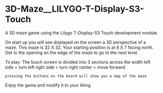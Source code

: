 # 3D-Maze__LILYGO-T-Display-S3-Touch

A 3D maze game using the Lilygo T-Display-S3 Touch development module.

On start up you will see displayed on the screen a 3D perspective of a maze. This maze is 32 X 32. Your starting position is at 8 X 7 facing north. Get to the opening on the edge of the maze to go to the next level.

To play:
    The touch screen is divided into 3 sections across the width
	 left side  =  turn left
	right side  =  turn right
	    center  =  move forward

    pressing the buttons on the board will show you a map of the maze

Enjoy the game and modify it to your liking.